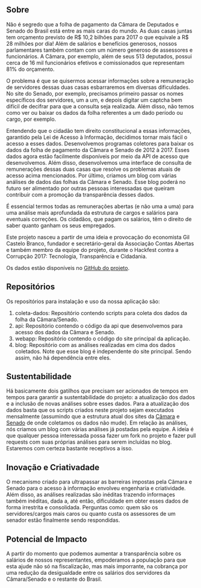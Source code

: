 ## Sobre

Não é segredo que a folha de pagamento da Câmara de Deputados e Senado do Brasil está entre as mais caras do mundo. As duas casas juntas tem orçamento previsto de R$ 10,2 bilhões para 2017 o que equivale a R$ 28 milhões por dia! Além de salários e benefícios generosos, nossos parlamentares também contam com um número generoso de assessores e funcionários. A Câmara, por exemplo, além de seus 513 deputados, possui cerca de 16 mil funcionários efetivos e comissionados que representam 81% do orçamento.

O problema é que se quisermos acessar informações sobre a remuneração de servidores dessas duas casas esbarraremos em diversas dificuldades. No site do Senado, por exemplo, precisamos primeiro passar os nomes específicos dos servidores, um a um, e depois digitar um captcha bem difícil de decifrar para que a consulta seja realizada. Além disso, não temos como ver ou baixar os dados da folha referentes a um dado período ou cargo, por exemplo.

Entendendo que o cidadão tem direito constitucional a essas informações, garantido pela Lei de Acesso à Informação, decidimos tornar mais fácil o acesso a esses dados. Desenvolvemos programas coletores para baixar os dados da folha de pagamento da Câmara e Senado de 2012 à 2017. Esses dados agora estão facilmente disponíveis por meio da API de acesso que desenvolvemos. Além disso, desenvolvemos uma interface de consulta de remunerações dessas duas casas que resolve os problemas atuais de acesso acima mencionados. Por último, criamos um blog com várias análises de dados das folhas da Câmara e Senado. Esse blog poderá no futuro ser alimentado por outras pessoas interessadas que queiram contribuir com a promoção da transparência desses dados.

É essencial termos todas as remunerações abertas (e não uma a uma) para uma análise mais aprofundada da estrutura de cargos e salários para eventuais correções. Os cidadãos, que pagam os salários, têm o direito de saber quanto ganham os seus empregados.

Este projeto nasceu a partir de uma ideia e provocação do economista Gil Castelo Branco, fundador e secretário-geral da Associação Contas Abertas e também membro da equipe do projeto, durante o Hackfest contra a Corrupção 2017: Tecnologia, Transparência e Cidadania.

Os dados estão disponíveis no [GitHub do projeto](https://github.com/quebraquebra).

## Repositórios

Os repositórios para instalação e uso da nossa aplicação são:

1. coleta-dados: Repositório contendo scripts para coleta dos dados da folha da Câmara/Senado.
2. api: Repositório contendo o código da api que desenvolvemos para acesso dos dados da Câmara e Senado.
3. webapp: Repositório contendo o código do site principal da aplicação.
4. blog: Repositório com as análises realizadas em cima dos dados coletados. Note que esse blog é independente do site principal. Sendo assim, não há dependência entre eles.

## Sustentabilidade

Há basicamente dois gatilhos que precisam ser acionados de tempos em tempos para garantir a sustentabilidade do projeto: a atualização dos dados e a inclusão de novas análises sobre esses dados. Para a atualização dos dados basta que os scripts criados neste projeto sejam executados mensalmente (assumindo que a estrutura atual dos sites da [Câmara](http://www2.camara.leg.br/transpnet/consulta) e [Senado](http://www.senado.gov.br/transparencia/rh/servidores/nova_consulta.asp) de onde coletamos os dados não mude). Em relação às análises, nós criamos um blog com várias análises já postadas pela equipe. A ideia é que qualquer pessoa interessada possa fazer um fork no projeto e fazer pull requests com suas próprias análises para serem incluídas no blog. Estaremos com certeza bastante receptivos a isso. 

## Inovação e Criativadade

O mecanismo criado para ultrapassar as barreiras impostas pela Câmara e Senado para o acesso à informação envolveu engenharia e criatividade. Além disso, as análises realizadas são inéditas trazendo informaçes também inéditas, dada a, até então, dificuldade em obter esses dados de forma irrestrita e consolidada. Perguntas como: quem são os servidores/cargos mais caros ou quanto custa os assessores de um senador estão finalmente sendo respondidas.

## Potencial de Impacto

A partir do momento que podemos aumentar a transparência sobre os salários de nossos representantes, empoderamos a população para que esta ajude não só na fiscalização, mas mais imporrante, na cobrança por uma redução da desigualdade entre os salários dos servidores da Câmara/Senado e o restante do Brasil. 
